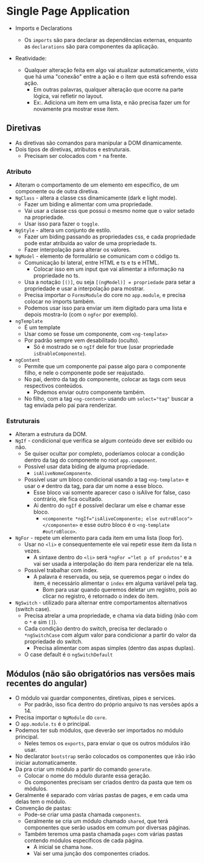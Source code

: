 # Single Page Application

* Imports e Declarations
  * Os `imports` são para declarar as dependências externas, enquanto as `declarations` são para componentes da aplicação.

* Reatividade:
  * Qualquer alteração feita em algo vai atualizar automaticamente, visto que há uma "conexão" entre a ação e o item que está sofrendo essa ação.
    * Em outras palavras, qualquer alteração que ocorre na parte lógica, vai refletir no layout.
    * Ex:. Adiciona um item em uma lista, e não precisa fazer um for novamente pra mostrar esse item.

## Diretivas
* As diretivas são comandos para manipular a DOM dinamicamente.
* Dois tipos de diretivas, atributos e estruturais.
  * Precisam ser colocados com `*` na frente.
  
### Atributo
* Alteram o comportamento de um elemento em específico, de um componente ou de outra diretiva.
* `NgClass` - altera a classe css dinamicamente (dark e light mode).
  * Fazer um biding e alimentar com uma propriedade.
  * Vai usar a classe css que possui o mesmo nome que o valor setado na propriedade.
  * Usar isso para fazer o `toggle`.
* `NgStyle` - altera um conjunto de estilo.
  * Fazer um biding passando as propriedades css, e cada propriedade pode estar atribuída ao valor de uma propriedade ts.
  * Fazer interpolação para alterar os valores.
* `NgModel` - elemento de formulário se comunicam com o código ts.
  * Comunicação bi lateral, entre HTML e ts e ts e HTML.
    * Colocar isso em um input que vai alimentar a informação na propriedade no ts.
  * Usa a notação `[()]`, ou seja `[(ngModel)] = propriedade` para setar a propriedade e usar a interpolação para mostrar.
  * Precisa importar o `FormsModule` do core no `app.module`, e precisa colocar no imports também.
  * Podemos usar isso para enviar um item digitado para uma lista e depois mostra-lo (com o `ngFor` por exemplo).
* `ngTemplate`
  * É um template
  * Usar como se fosse um componente, com `<ng-template>`
  * Por padrão sempre vem desabilitado (oculto).
    * Só é mostrado se o `ngIf` dele for true (usar propriedade `isEnableComponente`). 
* `ngContent`
  * Permite que um componente pai passe algo para o componente filho, e nele o componente pode ser reajustado.
  * No pai, dentro da tag do componente, colocar as tags com seus respectivos conteúdos.
    * Podemos enviar outro componente também.
  * No filho, com a tag `<ng-content>` usando um `select="tag"` buscar a tag enviada pelo pai para renderizar.
  
### Estruturais
* Alteram a estrutura da DOM.
* `NgIf` - condicional que verifica se algum conteúdo deve ser exibido ou não.
  * Se quiser ocultar por completo, poderíamos colocar a condição dentro da tag do componente no root `app.component`.
  * Possível usar data biding de alguma propriedade.
    * `isAliveNomeComponente`.
  * Possível usar um bloco condicional usando a tag `<ng-template>` e usar o `#` dentro da tag, para dar um nome a esse bloco.
    * Esse bloco vai somente aparecer caso o isAlive for false, caso contrário, ele fica ocultado.
    * Ai dentro do `ngIf` é possível declarar um else e chamar esse bloco. 
      * `<componente *ngIf="isAliveComponente; else outroBloco"></componente>` e esse outro bloco é o `<ng-template #outroBloco>`.
* `NgFor` - repete um elemento para cada item em uma lista (loop for).
  * Usar no `<li>` e consequentemente ele vai repetir esse item da lista n vezes.
    * A sintaxe dentro do `<li>` será `*ngFor ="let p of produtos"` e a vai ser usada a interpolação do item para renderizar ele na tela.
  * Possível trabalhar com index.
    * A palavra é reservada, ou seja, se queremos pegar o index do item, é necessário alimentar o `index` em alguma variável pela tag.
      * Bom para usar quando queremos deletar um registro, pois ao clicar no registro, é retornado o index do item.
* `NgSwitch` - utilizado para alternar entre comportamentos alternativos (switch case).
  * Precisa atrelar a uma propriedade, e chama via data biding (não com o `*` e sim `[]`).
  * Cada condição dentro do switch, precisa ter declarado o `*ngSwitchCase` com algum valor para condicionar a partir do valor da propriedade do switch.
    * Precisa alimentar com aspas simples (dentro das aspas duplas).
  * O case default é o `ngSwitchDefault`

## Módulos (não são obrigatórios nas versões mais recentes do angular)
* O módulo vai guardar componentes, diretivas, pipes e services.
  * Por padrão, isso fica dentro do próprio arquivo ts nas versões após a 14.
* Precisa importar o `NgModule` do `core`.
* O `app.module.ts` é o principal.
* Podemos ter sub módulos, que deverão ser importados no módulo principal.
  * Neles temos os `exports`, para enviar o que os outros módulos irão usar.
* No declarator `bootstrap` serão colocados os componentes que irão irão iniciar automaticamente.
* Da pra criar um módulo a partir do comando `generate`.
  * Colocar o nome do módulo durante essa geração.
  * Os componentes precisam ser criados dentro da pasta que tem os módulos.
* Geralmente é separado com várias pastas de pages, e em cada uma delas tem o módulo.
* Convenção de pastas:
  * Pode-se criar uma pasta chamada `components`.
  * Geralmente se cria um módulo chamado `shared`, que terá componentes que serão usados em comum por diversas páginas.
  * Também teremos uma pasta chamada `pages` com várias pastas contendo módulos específicos de cada página.
    * A inicial se chama `home`. 
    * Vai ser uma junção dos componentes criados.